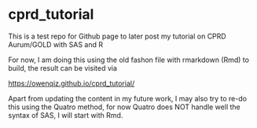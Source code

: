 # cprd_tutorial

This is a test repo for Github page to later post my tutorial on CPRD Aurum/GOLD with SAS and R

For now, I am doing this using the old fashon file with rmarkdown (Rmd) to build, the result can be visited via

https://owenqiz.github.io/cprd_tutorial/

Apart from updating the content in my future work, I may also try to re-do this using the Quatro method, for now Quatro does NOT handle well the syntax of SAS, I will start with Rmd.